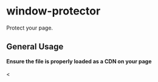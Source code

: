 # window-protector
Protect your page.

## General Usage
<b>Ensure the file is properly loaded as a CDN on your page</b>
<br><br>
<
